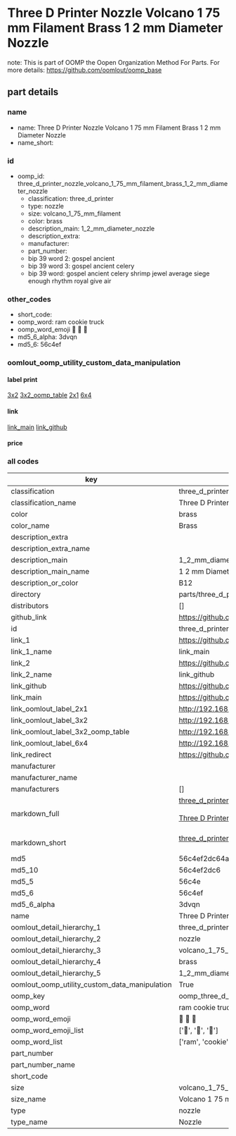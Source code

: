 # Three D Printer Nozzle Volcano 1 75 mm Filament Brass 1 2 mm Diameter Nozzle  

note: This is part of OOMP the Oopen Organization Method For Parts. For more details: https://github.com/oomlout/oomp_base

##  part details
  







### name
* name: Three D Printer Nozzle Volcano 1 75 mm Filament Brass 1 2 mm Diameter Nozzle
* name_short: 
### id
* oomp_id: three_d_printer_nozzle_volcano_1_75_mm_filament_brass_1_2_mm_diameter_nozzle
  * classification: three_d_printer
  * type: nozzle
  * size: volcano_1_75_mm_filament
  * color: brass
  * description_main: 1_2_mm_diameter_nozzle
  * description_extra: 
  * manufacturer: 
  * part_number: 
  * bip 39 word 2: gospel ancient
  * bip 39 word 3: gospel ancient celery
  * bip 39 word: gospel ancient celery shrimp jewel average siege enough rhythm royal give air

### other_codes
* short_code: 
* oomp_word: ram cookie truck
* oomp_word_emoji :ram: :cookie: :truck:
* md5_6_alpha: 3dvqn
* md5_6: 56c4ef






### oomlout_oomp_utility_custom_data_manipulation
#### label print
[3x2](http://192.168.1.245:1112/?label=oomp%203dvqn)
[3x2_oomp_table](http://192.168.1.108:1112/?label=oomp%203dvqn)
[2x1](http://192.168.1.242:1112/?label=oomp%203dvqn)
[6x4](http://192.168.1.55:1112/?label=oomp%203dvqn)    

#### link

[link_main](https://github.com/oomlout/oomlout_oomp_version_1_messy/tree/main/parts/three_d_printer_nozzle_volcano_1_75_mm_filament_brass_1_2_mm_diameter_nozzle) [link_github](https://github.com/oomlout/oomlout_oomp_version_1_messy/tree/main/parts/three_d_printer_nozzle_volcano_1_75_mm_filament_brass_1_2_mm_diameter_nozzle)                             

#### price







### all codes 
| key | value |  
| --- | --- |  
| classification | three_d_printer |  
| classification_name | Three D Printer |  
| color | brass |  
| color_name | Brass |  
| description_extra |  |  
| description_extra_name |  |  
| description_main | 1_2_mm_diameter_nozzle |  
| description_main_name | 1 2 mm Diameter Nozzle |  
| description_or_color | B12 |  
| directory | parts/three_d_printer_nozzle_volcano_1_75_mm_filament_brass_1_2_mm_diameter_nozzle |  
| distributors | [] |  
| github_link | https://github.com/oomlout/oomlout_oomp_part_src/tree/main/parts/three_d_printer_nozzle_volcano_1_75_mm_filament_brass_1_2_mm_diameter_nozzle |  
| id | three_d_printer_nozzle_volcano_1_75_mm_filament_brass_1_2_mm_diameter_nozzle |  
| link_1 | https://github.com/oomlout/oomlout_oomp_version_1_messy/tree/main/parts/three_d_printer_nozzle_volcano_1_75_mm_filament_brass_1_2_mm_diameter_nozzle |  
| link_1_name | link_main |  
| link_2 | https://github.com/oomlout/oomlout_oomp_version_1_messy/tree/main/parts/three_d_printer_nozzle_volcano_1_75_mm_filament_brass_1_2_mm_diameter_nozzle |  
| link_2_name | link_github |  
| link_github | https://github.com/oomlout/oomlout_oomp_version_1_messy/tree/main/parts/three_d_printer_nozzle_volcano_1_75_mm_filament_brass_1_2_mm_diameter_nozzle |  
| link_main | https://github.com/oomlout/oomlout_oomp_version_1_messy/tree/main/parts/three_d_printer_nozzle_volcano_1_75_mm_filament_brass_1_2_mm_diameter_nozzle |  
| link_oomlout_label_2x1 | http://192.168.1.242:1112/?label=oomp%203dvqn |  
| link_oomlout_label_3x2 | http://192.168.1.245:1112/?label=oomp%203dvqn |  
| link_oomlout_label_3x2_oomp_table | http://192.168.1.108:1112/?label=oomp%203dvqn |  
| link_oomlout_label_6x4 | http://192.168.1.55:1112/?label=oomp%203dvqn |  
| link_redirect | https://github.com/oomlout/oomlout_oomp_version_1_messy/tree/main/parts/three_d_printer_nozzle_volcano_1_75_mm_filament_brass_1_2_mm_diameter_nozzle |  
| manufacturer |  |  
| manufacturer_name |  |  
| manufacturers | [] |  
| markdown_full | [three_d_printer_nozzle_volcano_1_75_mm_filament_brass_1_2_mm_diameter_nozzle](none)<br>[](none)<br>[Three D Printer Nozzle Volcano 1 75 Mm Filament Brass 1 2 Mm Diameter Nozzle](none)<br><br> |  
| markdown_short | [three_d_printer_nozzle_volcano_1_75_mm_filament_brass_1_2_mm_diameter_nozzle](none)<br><br> |  
| md5 | 56c4ef2dc64af9003f3bfc724a022326 |  
| md5_10 | 56c4ef2dc6 |  
| md5_5 | 56c4e |  
| md5_6 | 56c4ef |  
| md5_6_alpha | 3dvqn |  
| name | Three D Printer Nozzle Volcano 1 75 mm Filament Brass 1 2 mm Diameter Nozzle |  
| oomlout_detail_hierarchy_1 | three_d_printer |  
| oomlout_detail_hierarchy_2 | nozzle |  
| oomlout_detail_hierarchy_3 | volcano_1_75_mm_filament |  
| oomlout_detail_hierarchy_4 | brass |  
| oomlout_detail_hierarchy_5 | 1_2_mm_diameter_nozzle |  
| oomlout_oomp_utility_custom_data_manipulation | True |  
| oomp_key | oomp_three_d_printer_nozzle_volcano_1_75_mm_filament_brass_1_2_mm_diameter_nozzle |  
| oomp_word | ram cookie truck |  
| oomp_word_emoji | :ram: :cookie: :truck: |  
| oomp_word_emoji_list | [':ram:', ':cookie:', ':truck:'] |  
| oomp_word_list | ['ram', 'cookie', 'truck'] |  
| part_number |  |  
| part_number_name |  |  
| short_code |  |  
| size | volcano_1_75_mm_filament |  
| size_name | Volcano 1 75 mm Filament |  
| type | nozzle |  
| type_name | Nozzle |  
